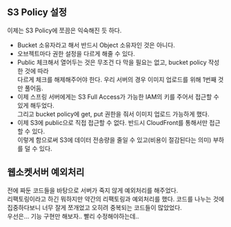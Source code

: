 ## S3 Policy 설정

이제는 S3 Policy에 쪼끔은 익숙해진 듯 하다.

- Bucket 소유자라고 해서 반드시 Object 소유자인 것은 아니다.
- 오브젝트마다 권한 설정을 다르게 해줄 수 있다.
- Public 체크해서 열어두는 것은 무조건 다 막을 필요는 없고, bucket policy 작성한 것에 따라  
  다르게 체크를 해제해주어야 한다. 우리 서버의 경우 이미지 업로드를 위해 1번째 것만 풀어둠.
- 이제 스프링 서버에게는 S3 Full Access가 가능한 IAM의 키를 주어서 접근할 수 있게 해두었다.  
  그리고 bucket policy에 get, put 권한을 줘서 이미지 업로드 가능하게 했다.
- 이제 S3에 public으로 직접 접근할 수 없다. 반드시 CloudFront를 통해서만 접근 할 수 있다.  
  이렇게 함으로써 S3에 데이터 전송량을 줄일 수 있고(비용이 절감된다는 의미) 부하를 덜 수 있다.

## 웹소켓서버 예외처리

전에 짜둔 코드들을 바탕으로 서버가 죽지 않게 예외처리를 해주었다.  
리팩토링이라고 하긴 뭐하지만 약간의 리팩토링과 예외처리를 했다.
코드를 나누는 것에 집중하다보니 너무 잘게 쪼개었고 오히려 중복되는 코드들이 많았었다.  
우선은... 기능 구현만 해보자.. 빨리 수정해야하는데..  
